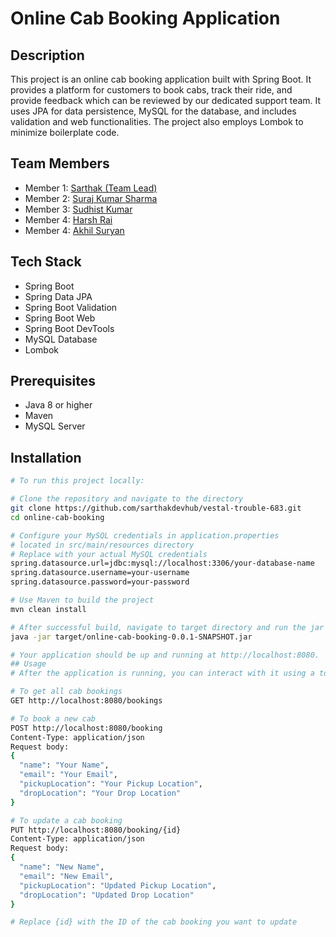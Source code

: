 # Online Cab Booking Application

## Description

This project is an online cab booking application built with Spring Boot. It provides a platform for customers to book cabs, track their ride, and provide feedback which can be reviewed by our dedicated support team. It uses JPA for data persistence, MySQL for the database, and includes validation and web functionalities. The project also employs Lombok to minimize boilerplate code.

## Team Members

- Member 1: [Sarthak (Team Lead)](https://github.com/sarthakdevhub)
- Member 2: [Suraj Kumar Sharma](https://github.com/geniusuraj)
- Member 3: [Sudhist Kumar](https://github.com/ersudhist)
- Member 4: [Harsh Rai](https://github.com/RHarsh0)
- Member 4: [Akhil Suryan](https://github.com/akhil368)

## Tech Stack

- Spring Boot
- Spring Data JPA
- Spring Boot Validation
- Spring Boot Web
- Spring Boot DevTools
- MySQL Database
- Lombok

## Prerequisites

- Java 8 or higher
- Maven
- MySQL Server

## Installation

```bash
# To run this project locally:

# Clone the repository and navigate to the directory
git clone https://github.com/sarthakdevhub/vestal-trouble-683.git
cd online-cab-booking

# Configure your MySQL credentials in application.properties
# located in src/main/resources directory
# Replace with your actual MySQL credentials
spring.datasource.url=jdbc:mysql://localhost:3306/your-database-name
spring.datasource.username=your-username
spring.datasource.password=your-password

# Use Maven to build the project
mvn clean install

# After successful build, navigate to target directory and run the jar file
java -jar target/online-cab-booking-0.0.1-SNAPSHOT.jar

# Your application should be up and running at http://localhost:8080.
## Usage
# After the application is running, you can interact with it using a tool like Postman to make HTTP requests.

# To get all cab bookings
GET http://localhost:8080/bookings

# To book a new cab
POST http://localhost:8080/booking
Content-Type: application/json
Request body:
{
  "name": "Your Name",
  "email": "Your Email",
  "pickupLocation": "Your Pickup Location",
  "dropLocation": "Your Drop Location"
}

# To update a cab booking
PUT http://localhost:8080/booking/{id}
Content-Type: application/json
Request body:
{
  "name": "New Name",
  "email": "New Email",
  "pickupLocation": "Updated Pickup Location",
  "dropLocation": "Updated Drop Location"
}

# Replace {id} with the ID of the cab booking you want to update

